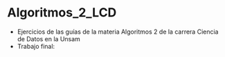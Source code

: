 # Algoritmos_2_LCD
- Ejercicios de las guías de la materia Algoritmos 2 de la carrera Ciencia de Datos en la Unsam
- Trabajo final:
